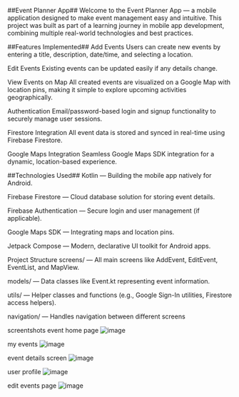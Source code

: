 ##Event Planner App##
Welcome to the Event Planner App — a mobile application designed to make event management easy and intuitive.
This project was built as part of a learning journey in mobile app development, combining multiple real-world technologies and best practices.

##Features Implemented##
Add Events
Users can create new events by entering a title, description, date/time, and selecting a location.

Edit Events
Existing events can be updated easily if any details change.

View Events on Map
All created events are visualized on a Google Map with location pins, making it simple to explore upcoming activities geographically.

Authentication
Email/password-based login and signup functionality to securely manage user sessions.

Firestore Integration
All event data is stored and synced in real-time using Firebase Firestore.

Google Maps Integration
Seamless Google Maps SDK integration for a dynamic, location-based experience.




##Technologies Used##
Kotlin — Building the mobile app natively for Android.

Firebase Firestore — Cloud database solution for storing event details.

Firebase Authentication — Secure login and user management (if applicable).

Google Maps SDK — Integrating maps and location pins.

Jetpack Compose — Modern, declarative UI toolkit for Android apps.


Project Structure
screens/ — All main screens like AddEvent, EditEvent, EventList, and MapView.

models/ — Data classes like Event.kt representing event information.

utils/ — Helper classes and functions (e.g., Google Sign-In utilities, Firestore access helpers).

navigation/ — Handles navigation between different screens 


screentshots event home page
 ![image](https://github.com/user-attachments/assets/4b72e5e3-96b4-4049-be16-766fee843485)

my events
 ![image](https://github.com/user-attachments/assets/c197dfc7-2e4c-41ce-a242-e2bda4525048)

event details screen 
![image](https://github.com/user-attachments/assets/4b9bdb27-4354-453c-bbf5-976d24144cb5)


user profile
 ![image](https://github.com/user-attachments/assets/2c989791-a38b-4d77-a51a-84f1aed895d5)

edit events page 
![image](https://github.com/user-attachments/assets/9bbad2c8-1e57-4bfa-b1a7-33bae40e3c24)





